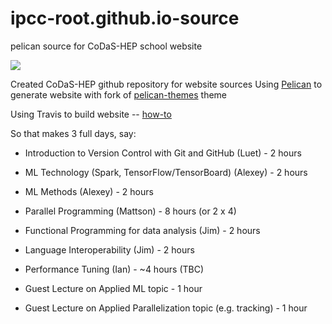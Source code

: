 # ipcc-root.github.io-source
pelican source for CoDaS-HEP school website 

![](https://travis-ci.org/codas-hep/codas-hep.github.io-source.svg?branch=master)

Created CoDaS-HEP github repository for website sources
Using [Pelican](http://getpelican.com/) to generate website with fork of [pelican-themes](https://github.com/getpelican/pelican-themes) theme

Using Travis to build website -- [how-to](http://zonca.github.io/2013/09/automatically-build-pelican-and-publish-to-github-pages.html)

  So that makes 3 full days, say:

   * Introduction to Version Control with Git and GitHub (Luet) - 2 hours
   * ML Technology (Spark, TensorFlow/TensorBoard) (Alexey) - 2 hours
   * ML Methods (Alexey) - 2 hours

   * Parallel Programming (Mattson) - 8 hours (or 2 x 4)

   * Functional Programming for data analysis (Jim) - 2 hours
   * Language Interoperability (Jim) - 2 hours
   * Performance Tuning (Ian) - ~4 hours (TBC)

   * Guest Lecture on Applied ML topic - 1 hour
   * Guest Lecture on Applied Parallelization topic (e.g. tracking) - 1 hour


